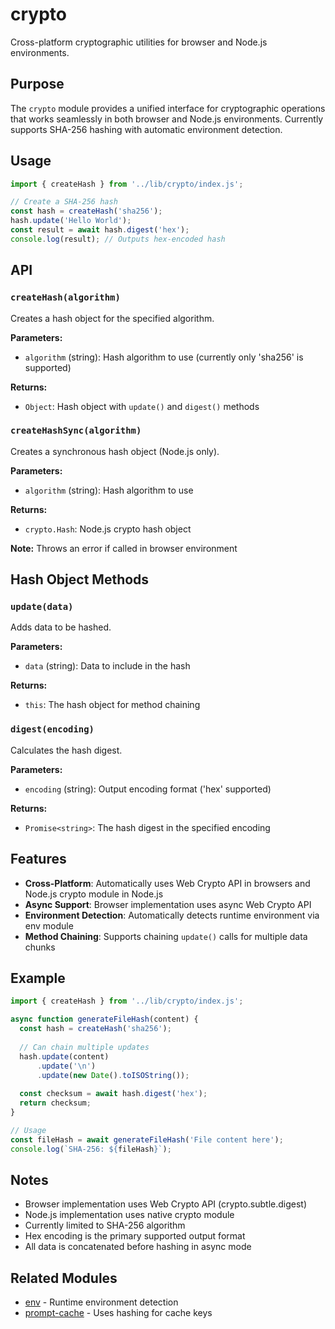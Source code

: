 # crypto

Cross-platform cryptographic utilities for browser and Node.js environments.

## Purpose

The `crypto` module provides a unified interface for cryptographic operations that works seamlessly in both browser and Node.js environments. Currently supports SHA-256 hashing with automatic environment detection.

## Usage

```javascript
import { createHash } from '../lib/crypto/index.js';

// Create a SHA-256 hash
const hash = createHash('sha256');
hash.update('Hello World');
const result = await hash.digest('hex');
console.log(result); // Outputs hex-encoded hash
```

## API

### `createHash(algorithm)`

Creates a hash object for the specified algorithm.

**Parameters:**
- `algorithm` (string): Hash algorithm to use (currently only 'sha256' is supported)

**Returns:**
- `Object`: Hash object with `update()` and `digest()` methods

### `createHashSync(algorithm)`

Creates a synchronous hash object (Node.js only).

**Parameters:**
- `algorithm` (string): Hash algorithm to use

**Returns:**
- `crypto.Hash`: Node.js crypto hash object

**Note:** Throws an error if called in browser environment

## Hash Object Methods

### `update(data)`

Adds data to be hashed.

**Parameters:**
- `data` (string): Data to include in the hash

**Returns:**
- `this`: The hash object for method chaining

### `digest(encoding)`

Calculates the hash digest.

**Parameters:**
- `encoding` (string): Output encoding format ('hex' supported)

**Returns:**
- `Promise<string>`: The hash digest in the specified encoding

## Features

- **Cross-Platform**: Automatically uses Web Crypto API in browsers and Node.js crypto module in Node.js
- **Async Support**: Browser implementation uses async Web Crypto API
- **Environment Detection**: Automatically detects runtime environment via env module
- **Method Chaining**: Supports chaining `update()` calls for multiple data chunks

## Example

```javascript
import { createHash } from '../lib/crypto/index.js';

async function generateFileHash(content) {
  const hash = createHash('sha256');
  
  // Can chain multiple updates
  hash.update(content)
      .update('\n')
      .update(new Date().toISOString());
  
  const checksum = await hash.digest('hex');
  return checksum;
}

// Usage
const fileHash = await generateFileHash('File content here');
console.log(`SHA-256: ${fileHash}`);
```

## Notes

- Browser implementation uses Web Crypto API (crypto.subtle.digest)
- Node.js implementation uses native crypto module
- Currently limited to SHA-256 algorithm
- Hex encoding is the primary supported output format
- All data is concatenated before hashing in async mode

## Related Modules

- [env](../env) - Runtime environment detection
- [prompt-cache](../prompt-cache) - Uses hashing for cache keys